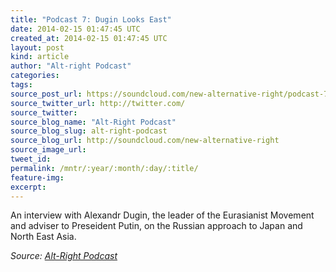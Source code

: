 ```yaml
---
title: "Podcast 7: Dugin Looks East"
date: 2014-02-15 01:47:45 UTC
created_at: 2014-02-15 01:47:45 UTC
layout: post
kind: article
author: "Alt-right Podcast"
categories: 
tags: 
source_post_url: https://soundcloud.com/new-alternative-right/podcast-7-dugin-looks-east
source_twitter_url: http://twitter.com/
source_twitter: 
source_blog_name: "Alt-Right Podcast"
source_blog_slug: alt-right-podcast
source_blog_url: http://soundcloud.com/new-alternative-right
source_image_url: 
tweet_id:
permalink: /mntr/:year/:month/:day/:title/
feature-img: 
excerpt:
---
```

An interview with Alexandr Dugin, the leader of the Eurasianist Movement and adviser to Preseident Putin, on the Russian approach to Japan and North East Asia.<div class="">
    <i>Source: <a href="http://soundcloud.com/new-alternative-right">Alt-Right Podcast</a></i>
</div>
